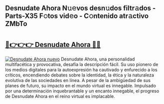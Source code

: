 ## Desnudate Ahora N𝚞𝚎vos desn𝚞dos filtr𝚊dos - Parts-X35 F𝚘tos vid𝚎o - C𝚘ntenido atr𝚊ctivo ZMbTo

# <h2><a href="http://mb5bq9q.tromn.icu/?c=Desnudate+Ahora">🔗👉👉👉 Desnudate Ahora 🔗🔗</a></h2>

[![Desnudate Ahora nuevo](https://i.imgur.com/pEAQMta.gif)](http://mb5bq9q.tromn.icu/?c=Desnudate+Ahora)
Desnudate Ahora, una personalidad multifacética y provocativa, desafía la descripción fácil. Su uso pionero de los medios digitales para la autoexpresión ha cautivado y enfurecido a los críticos, encendiendo debates sobre la identidad, la ética y la naturaleza evolutiva de las sociedades en línea. A pesar de la ambigüedad de sus planes de futuro, su impacto en el mundo virtual es innegable. Impulsado por una determinación inquebrantable y un encanto innegable, el progreso de Desnudate Ahora en el reino virtual es implacable.
